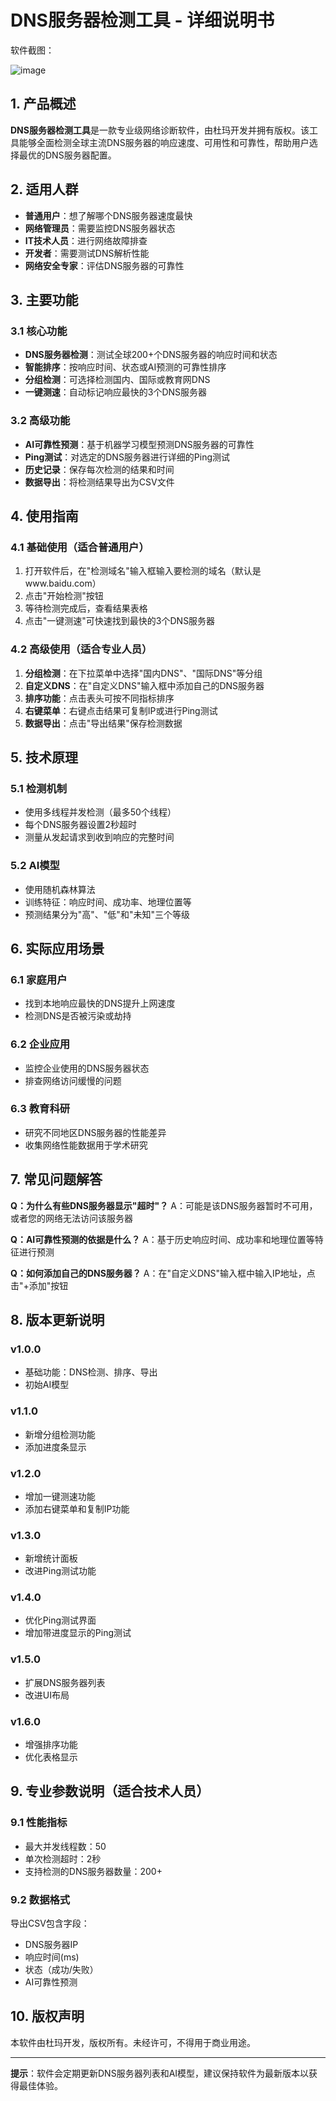 # DNS服务器检测工具 - 详细说明书

软件截图：

![image](https://github.com/user-attachments/assets/6b0ec9a0-0219-446a-9073-ebb1df8be5e4)


## 1. 产品概述
**DNS服务器检测工具**是一款专业级网络诊断软件，由杜玛开发并拥有版权。该工具能够全面检测全球主流DNS服务器的响应速度、可用性和可靠性，帮助用户选择最优的DNS服务器配置。

## 2. 适用人群
- **普通用户**：想了解哪个DNS服务器速度最快
- **网络管理员**：需要监控DNS服务器状态
- **IT技术人员**：进行网络故障排查
- **开发者**：需要测试DNS解析性能
- **网络安全专家**：评估DNS服务器的可靠性

## 3. 主要功能

### 3.1 核心功能
- **DNS服务器检测**：测试全球200+个DNS服务器的响应时间和状态
- **智能排序**：按响应时间、状态或AI预测的可靠性排序
- **分组检测**：可选择检测国内、国际或教育网DNS
- **一键测速**：自动标记响应最快的3个DNS服务器

### 3.2 高级功能
- **AI可靠性预测**：基于机器学习模型预测DNS服务器的可靠性
- **Ping测试**：对选定的DNS服务器进行详细的Ping测试
- **历史记录**：保存每次检测的结果和时间
- **数据导出**：将检测结果导出为CSV文件

## 4. 使用指南

### 4.1 基础使用（适合普通用户）
1. 打开软件后，在"检测域名"输入框输入要检测的域名（默认是www.baidu.com）
2. 点击"开始检测"按钮
3. 等待检测完成后，查看结果表格
4. 点击"一键测速"可快速找到最快的3个DNS服务器

### 4.2 高级使用（适合专业人员）
1. **分组检测**：在下拉菜单中选择"国内DNS"、"国际DNS"等分组
2. **自定义DNS**：在"自定义DNS"输入框中添加自己的DNS服务器
3. **排序功能**：点击表头可按不同指标排序
4. **右键菜单**：右键点击结果可复制IP或进行Ping测试
5. **数据导出**：点击"导出结果"保存检测数据

## 5. 技术原理

### 5.1 检测机制
- 使用多线程并发检测（最多50个线程）
- 每个DNS服务器设置2秒超时
- 测量从发起请求到收到响应的完整时间

### 5.2 AI模型
- 使用随机森林算法
- 训练特征：响应时间、成功率、地理位置等
- 预测结果分为"高"、"低"和"未知"三个等级

## 6. 实际应用场景

### 6.1 家庭用户
- 找到本地响应最快的DNS提升上网速度
- 检测DNS是否被污染或劫持

### 6.2 企业应用
- 监控企业使用的DNS服务器状态
- 排查网络访问缓慢的问题

### 6.3 教育科研
- 研究不同地区DNS服务器的性能差异
- 收集网络性能数据用于学术研究

## 7. 常见问题解答

**Q：为什么有些DNS服务器显示"超时"？**
A：可能是该DNS服务器暂时不可用，或者您的网络无法访问该服务器

**Q：AI可靠性预测的依据是什么？**
A：基于历史响应时间、成功率和地理位置等特征进行预测

**Q：如何添加自己的DNS服务器？**
A：在"自定义DNS"输入框中输入IP地址，点击"+添加"按钮

## 8. 版本更新说明

### v1.0.0
- 基础功能：DNS检测、排序、导出
- 初始AI模型

### v1.1.0
- 新增分组检测功能
- 添加进度条显示

### v1.2.0
- 增加一键测速功能
- 添加右键菜单和复制IP功能

### v1.3.0
- 新增统计面板
- 改进Ping测试功能

### v1.4.0
- 优化Ping测试界面
- 增加带进度显示的Ping测试

### v1.5.0
- 扩展DNS服务器列表
- 改进UI布局

### v1.6.0
- 增强排序功能
- 优化表格显示

## 9. 专业参数说明（适合技术人员）

### 9.1 性能指标
- 最大并发线程数：50
- 单次检测超时：2秒
- 支持检测的DNS服务器数量：200+

### 9.2 数据格式
导出CSV包含字段：
- DNS服务器IP
- 响应时间(ms)
- 状态（成功/失败）
- AI可靠性预测

## 10. 版权声明
本软件由杜玛开发，版权所有。未经许可，不得用于商业用途。

---

**提示**：软件会定期更新DNS服务器列表和AI模型，建议保持软件为最新版本以获得最佳体验。

